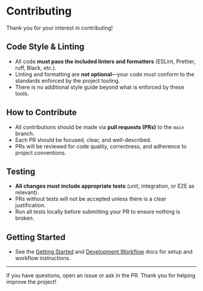 # Contributing

Thank you for your interest in contributing!

## Code Style & Linting
- All code **must pass the included linters and formatters** (ESLint, Prettier, ruff, Black, etc.).
- Linting and formatting are **not optional**—your code must conform to the standards enforced by the project tooling.
- There is no additional style guide beyond what is enforced by these tools.

## How to Contribute
- All contributions should be made via **pull requests (PRs)** to the `main` branch.
- Each PR should be focused, clear, and well-described.
- PRs will be reviewed for code quality, correctness, and adherence to project conventions.

## Testing
- **All changes must include appropriate tests** (unit, integration, or E2E as relevant).
- PRs without tests will not be accepted unless there is a clear justification.
- Run all tests locally before submitting your PR to ensure nothing is broken.

## Getting Started
- See the [Getting Started](./getting-started.md) and [Development Workflow](./development-workflow.md) docs for setup and workflow instructions.

---

If you have questions, open an issue or ask in the PR. Thank you for helping improve the project! 